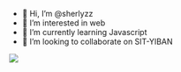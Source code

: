 - 👋 Hi, I’m @sherlyzz
- 👀 I’m interested in web
- 🌱 I’m currently learning Javascript
- 💞️ I’m looking to collaborate on SIT-YIBAN

<!---
sherlyzz is a ✨ special ✨ repository because its `README.md` (this file) appears on your GitHub profile.
You can click the Preview link to take a look at your changes.
--->
![](https://github-readme-stats.vercel.app/api?username=Pony-Zhang&theme=dark)
